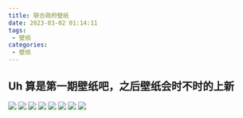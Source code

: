 ```yaml
---
title: 联合政府壁纸
date: 2023-03-02 01:14:11
tags: 
 - 壁纸
categories: 
 - 壁纸
---
```


## Uh 算是第一期壁纸吧，之后壁纸会时不时的上新
![](https://gitlab.pysio.online/Pysio/Picture-host/-/raw/main/pictures/2023/03/2_1_8_26_%E8%81%94%E5%90%88%E6%94%BF%E5%BA%9C_%E7%94%BB%E6%9D%BF%201.png)
![](https://gitlab.pysio.online/Pysio/Picture-host/-/raw/main/pictures/2023/03/2_1_8_26_%E8%81%94%E5%90%88%E6%94%BF%E5%BA%9C-02.png)
![](https://gitlab.pysio.online/Pysio/Picture-host/-/raw/main/pictures/2023/03/2_1_8_26_%E8%81%94%E5%90%88%E6%94%BF%E5%BA%9C-03.png)
![](https://gitlab.pysio.online/Pysio/Picture-host/-/raw/main/pictures/2023/03/2_1_8_26_%E8%81%94%E5%90%88%E6%94%BF%E5%BA%9C-04+(2).png)
![](https://gitlab.pysio.online/Pysio/Picture-host/-/raw/main/pictures/2023/03/2_1_8_26_%E8%81%94%E5%90%88%E6%94%BF%E5%BA%9C%E7%A7%BB%E5%8A%A8%E7%AB%AF-02.png)
![](https://gitlab.pysio.online/Pysio/Picture-host/-/raw/main/pictures/2023/03/2_1_8_26_%E8%81%94%E5%90%88%E6%94%BF%E5%BA%9C%E7%A7%BB%E5%8A%A8%E7%AB%AF-03.png)
![](https://gitlab.pysio.online/Pysio/Picture-host/-/raw/main/pictures/2023/03/2_1_8_26_%E8%81%94%E5%90%88%E6%94%BF%E5%BA%9C-04.png)
![](https://gitlab.pysio.online/Pysio/Picture-host/-/raw/main/pictures/2023/03/2_1_8_26_%E8%81%94%E5%90%88%E6%94%BF%E5%BA%9C%E7%A7%BB%E5%8A%A8%E7%AB%AF_%E7%94%BB%E6%9D%BF+1.png)
